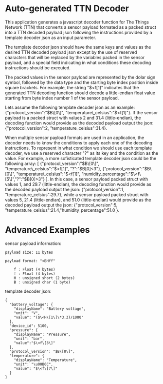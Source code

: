 # Auto-generated TTN Decoder

This application generates a javascript decoder function for The Things Network (TTN) that converts a sensor payload formated as a packed struct into a TTN decoded payload json following the instructions provided by a template decoder json as an input parameter.

The template decoder json should have the same keys and values as the desired TTN decoded payload json except by the use of reserved characters that will be replaced by the variables packed in the sensor payload, and a special field indicating in what conditions these decoding instructions should be executed. 

The packed values in the sensor payload are represented by the dolar sign symbol, followed by the data type and the starting byte index position inside square brackets. For example, the string "$\<f\[1\]" indicates that the generated TTN decoding function should decode a little\-endian float value starting from byte index number 1 of the sensor payload. 

Lets assume the following template decoder json as an example: {"protocol\_version":"$B\[0\]", "temperature\_celsius":"$\<f\[1\]"}. If the sensor payload is a packed struct with values 2 and 31.4 (little\-endian), the decoding function would provide as the decoded payload output the json: {"protocol\_version":2, "temperature\_celsius":31.4}.

When multiple sensor payload formats are used in an application, the decoder needs to know the conditions to apply each one of the decoding instructions. To represent in what condition we should use each template decoder, we use a reserved character "?" as its key and the condition as the value. For example, a more sofisticated template decoder json could be the following array: \[ {"protocol\_version":"$B\[0\]", "temperature\_celsius":"$\<f\[1\]", "?":"$B\[0\]\<3"}, {"protocol\_version":"$B\[0\]", "temperature\_celsius":"$\<f\[1\]", "humidity\_percentage":"$\<f\[5\]","?":"$B\[0\]\>3"} \]. In this case, a sensor payload packed struct with values 1, and 29.7 (little\-endian), the decoding function would provide as the decoded payload output the json: {"protocol\_version":1, "temperature\_celsius":29.7}, while a sensor payload packed struct with values 5, 21.4 (little\-endian), and 51.0 (little\-endian) would provide as the decoded payload output the json: {"protocol\_version":5, "temperature\_celsius":21.4,"humidity\_percentage":51.0 }.


# Advanced Examples

sensor payload information:

	payload size: 11 bytes

	payload format: "<BHff"

		f : Float (4 bytes)
		f : Float (4 bytes)
		H : unsigned short (2 bytes)
		B : unsigned char (1 byte)

template decoder json:

	{
	  "battery_voltage": {
	    "displayName": "Battery voltage",
	    "unit": "V",
	    "value": "($\<H\[1\]\*3.3)/1000"
	  },
	  "device_id": 5100,
	  "pressure": {
	    "displayName": "Pressure",
	    "unit": "bar",
	    "value":"$\<f\[3\]"
	  },
	  "protocol_version": "$B\[0\]",
	  "temperature": {
	    "displayName": "Temperature",
	    "unit": "\u00B0C",
	    "value": "$\<f\[7\]"
	  }
	}


